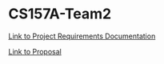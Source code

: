 # CS157A-Team2

[Link to Project Requirements Documentation](https://github.com/CS157A-Team2/CS157A-Team2/blob/master/doc/project-requirement/project_requirement.pdf)

[Link to Proposal](https://github.com/CS157A-Team2/CS157A-Team2/blob/master/doc/proposal/project-proposal.pdf)


